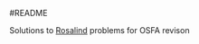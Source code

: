 #README

Solutions to [Rosalind](http://rosalind.info/problems/locations/) problems for OSFA revison


